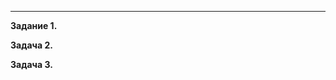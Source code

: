 


-------------------------------------------------

**Задание 1.**



**Задача 2.**



**Задача 3.**

